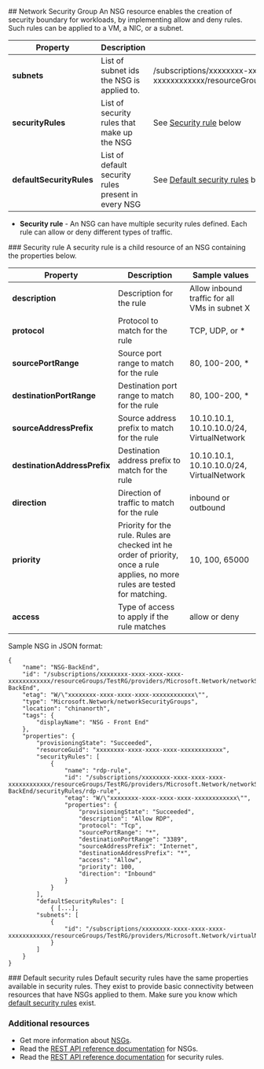 
##<a name="Network-Security-Group"></a> Network Security Group
An NSG resource enables the creation of security boundary for workloads, by implementing allow and deny rules. Such rules can be applied to a VM, a NIC, or a subnet.

|Property|Description|Sample values|
|---|---|---|
|**subnets**|List of subnet ids the NSG is applied to.|/subscriptions/xxxxxxxx-xxxx-xxxx-xxxx-xxxxxxxxxxxx/resourceGroups/TestRG/providers/Microsoft.Network/virtualNetworks/TestVNet/subnets/FrontEnd|
|**securityRules**|List of security rules that make up the NSG|See [Security rule](#Security-rule) below|
|**defaultSecurityRules**|List of default security rules present in every NSG|See [Default security rules](#Default-security-rules) below|

- **Security rule** - An NSG can have multiple security rules defined. Each rule can allow or deny different types of traffic.


###<a name="Security-rule"></a> Security rule
A security rule is a child resource of an NSG containing the properties below.

|Property|Description|Sample values|
|---|---|---|
|**description**|Description for the rule|Allow inbound traffic for all VMs in subnet X|
|**protocol**|Protocol to match for the rule|TCP, UDP, or *|
|**sourcePortRange**|Source port range to match for the rule|80, 100-200, *|
|**destinationPortRange**|Destination port range to match for the rule|80, 100-200, *|
|**sourceAddressPrefix**|Source address prefix to match for the rule|10.10.10.1, 10.10.10.0/24, VirtualNetwork|
|**destinationAddressPrefix**|Destination address prefix to match for the rule|10.10.10.1, 10.10.10.0/24, VirtualNetwork|
|**direction**|Direction of traffic to match for the rule|inbound or outbound|
|**priority**|Priority for the rule. Rules are checked int he order of priority, once a rule applies, no more rules are tested for matching.|10, 100, 65000|
|**access**|Type of access to apply if the rule matches|allow or deny|

Sample NSG in JSON format:

	{
	    "name": "NSG-BackEnd",
	    "id": "/subscriptions/xxxxxxxx-xxxx-xxxx-xxxx-xxxxxxxxxxxx/resourceGroups/TestRG/providers/Microsoft.Network/networkSecurityGroups/NSG-BackEnd",
	    "etag": "W/\"xxxxxxxx-xxxx-xxxx-xxxx-xxxxxxxxxxxx\"",
	    "type": "Microsoft.Network/networkSecurityGroups",
	    "location": "chinanorth",
	    "tags": {
	        "displayName": "NSG - Front End"
	    },
	    "properties": {
	        "provisioningState": "Succeeded",
	        "resourceGuid": "xxxxxxxx-xxxx-xxxx-xxxx-xxxxxxxxxxxx",
	        "securityRules": [
	            {
	                "name": "rdp-rule",
	                "id": "/subscriptions/xxxxxxxx-xxxx-xxxx-xxxx-xxxxxxxxxxxx/resourceGroups/TestRG/providers/Microsoft.Network/networkSecurityGroups/NSG-BackEnd/securityRules/rdp-rule",
	                "etag": "W/\"xxxxxxxx-xxxx-xxxx-xxxx-xxxxxxxxxxxx\"",
	                "properties": {
	                    "provisioningState": "Succeeded",
	                    "description": "Allow RDP",
	                    "protocol": "Tcp",
	                    "sourcePortRange": "*",
	                    "destinationPortRange": "3389",
	                    "sourceAddressPrefix": "Internet",
	                    "destinationAddressPrefix": "*",
	                    "access": "Allow",
	                    "priority": 100,
	                    "direction": "Inbound"
	                }
	            }
	        ],
	        "defaultSecurityRules": [
	            { [...],
	        "subnets": [
	            {
	                "id": "/subscriptions/xxxxxxxx-xxxx-xxxx-xxxx-xxxxxxxxxxxx/resourceGroups/TestRG/providers/Microsoft.Network/virtualNetworks/TestVNet/subnets/FrontEnd"
	            }
	        ]
	    }
	}


###<a name="Default-security-rules"></a> Default security rules
Default security rules have the same properties available in security rules. They exist to provide basic connectivity between resources that have NSGs applied to them. Make sure you know which [default security rules](/documentation/articles/virtual-networks-nsg#Default-Rules) exist. 

### Additional resources

- Get more information about [NSGs](/documentation/articles/virtual-networks-nsg).
- Read the [REST API reference documentation](https://msdn.microsoft.com/zh-cn/library/azure/mt163615.aspx) for NSGs.
- Read the [REST API reference documentation](https://msdn.microsoft.com/zh-cn/library/azure/mt163580.aspx) for security rules.